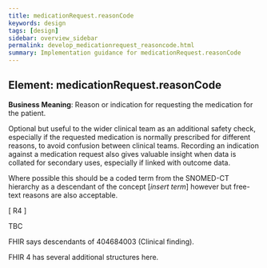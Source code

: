 ```yaml
---
title: medicationRequest.reasonCode
keywords: design
tags: [design]
sidebar: overview_sidebar
permalink: develop_medicationrequest_reasoncode.html
summary: Implementation guidance for medicationRequest.reasonCode
---
```


## Element: medicationRequest.reasonCode ##

**Business Meaning**: Reason or indication for requesting the medication for the patient.

Optional but useful to the wider clinical team as an additional safety check, especially if the requested medication is normally prescribed for different reasons, to avoid confusion between clinical teams. Recording an indication against a medication request also gives valuable insight when data is collated for secondary uses, especially if linked with outcome data.

Where possible this should be a coded term from the SNOMED-CT hierarchy as a descendant of the concept [*insert term*] however but free-text reasons are also acceptable.

[ R4 ]

TBC

FHIR says descendants of 404684003 (Clinical finding).

FHIR 4 has several additional structures here.
